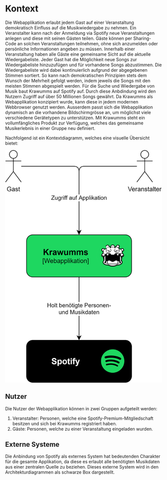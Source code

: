 # Kontext
Die Webapplikation erlaubt jedem Gast auf einer Veranstaltung demokratisch Einfluss auf die Musikwiedergabe zu nehmen. Ein Veranstalter kann nach der Anmeldung via Spotify neue Veranstaltungen anlegen und diese mit seinen Gästen teilen. Gäste können per Sharing-Code an solchen Veranstaltungen teilnehmen, ohne sich anzumelden oder persönliche Informationen angeben zu müssen. Innerhalb einer Veranstaltung haben alle Gäste eine gemeinsame Sicht auf die aktuelle Wiedergabeliste. Jeder Gast hat die Möglichkeit neue Songs zur Wiedergabeliste hinzuzufügen und für vorhandene Songs abzustimmen. Die Wiedergabeliste wird dabei kontinuierlich aufgrund der abgegebenen Stimmen sortiert. So kann nach demokratischen Prinzipien stets dem Wunsch der Mehrheit gefolgt werden, indem jeweils die Songs mit den meisten Stimmen abgespielt werden. Für die Suche und Wiedergabe von Musik baut Krawumms auf Spotify auf. Durch diese Anbdindung wird den Nutzern Zugriff auf über 50 Millionen Songs gewährt. Da Krawumms als Webapplikation konzipiert wurde, kann diese in jedem modernen Webbrowser genutzt werden. Ausserdem passt sich die Webapplikation dynamisch an die vorhandene Bildschirmgrösse an, um möglichst viele verschiedene Gerätetypen zu unterstützen. Mit Krawumms steht ein vollumfängliches Produkt zur Verfügung, welches das gemeinsame Musikerlebnis in einer Gruppe neu definiert.

Nachfolgend ist ein Kontextdiagramm, welches eine visuelle Übersicht bietet:

<img alt="Kontextdiagramm" src="img/kontextdiagramm.png" width="512">

## Nutzer
Die Nutzer der Webapplikation können in zwei Gruppen aufgeteilt werden:
1. Veranstalter: Personen, welche eine Spotify-Premium-Mitgliedschaft besitzen und sich bei Krawumms registriert haben.
2. Gäste: Personen, welche zu einer Veranstaltung eingeladen wurden.

## Externe Systeme
Die Anbindung von Spotify als externes System hat bedeutenden Charakter für die gesamte Applikation, da diese es erlaubt alle benötigten Musikdaten aus einer zentralen Quelle zu beziehen. Dieses externe System wird in den Architekturdiagrammen als schwarze Box dargestellt.